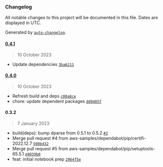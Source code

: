 ### Changelog

All notable changes to this project will be documented in this file. Dates are displayed in UTC.

Generated by [`auto-changelog`](https://github.com/CookPete/auto-changelog).

#### [0.4.1](https://github.com/aws-samples/scp-analyzer/compare/0.4.0...0.4.1)

> 10 October 2023

- Update dependencies [`3ba6211`](https://github.com/aws-samples/scp-analyzer/commit/3ba62110f37b119975d27226e2ae1b326eea3818)

#### [0.4.0](https://github.com/aws-samples/scp-analyzer/compare/0.3.2...0.4.0)

> 10 October 2023

- Refresh build and deps [`c00a8ce`](https://github.com/aws-samples/scp-analyzer/commit/c00a8ce10e1d4bb3a75553294b73ac7026b7a6b1)
- chore: update dependent packages [`dd0485f`](https://github.com/aws-samples/scp-analyzer/commit/dd0485f28cd885ac562994c3905484c4c29711c5)

#### 0.3.2

> 7 January 2023

- build(deps): bump dparse from 0.5.1 to 0.5.2 [`#3`](https://github.com/aws-samples/scp-analyzer/pull/3)
- Merge pull request #4 from aws-samples/dependabot/pip/certifi-2022.12.7 [`508bd32`](https://github.com/aws-samples/scp-analyzer/commit/508bd32af1ed9643429048bca1911a3732de325c)
- Merge pull request #5 from aws-samples/dependabot/pip/setuptools-65.5.1 [`e9039b0`](https://github.com/aws-samples/scp-analyzer/commit/e9039b01890c0586566963404b18497224c3308f)
- feat: initial notebook prep [`2964f5e`](https://github.com/aws-samples/scp-analyzer/commit/2964f5e62657afdb149c21add8081fe864207636)
